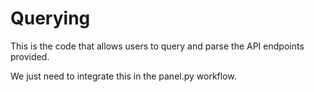 # Querying

This is the code that allows users to query and parse the API endpoints provided. 

We just need to integrate this in the panel.py workflow.